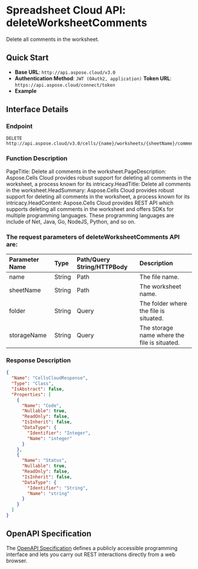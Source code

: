 # **Spreadsheet Cloud API: deleteWorksheetComments**

Delete all comments in the worksheet. 


## **Quick Start**

- **Base URL**: `http://api.aspose.cloud/v3.0`
- **Authentication Method**: `JWT (OAuth2, application)`  **Token URL**: `https://api.aspose.cloud/connect/token`
- **Example** 

## **Interface Details**

### **Endpoint** 

```
DELETE http://api.aspose.cloud/v3.0/cells/{name}/worksheets/{sheetName}/comments
```
### **Function Description**
PageTitle: Delete all comments in the worksheet.PageDescription: Aspose.Cells Cloud provides robust support for deleting all comments in the worksheet, a process known for its intricacy.HeadTitle: Delete all comments in the worksheet.HeadSummary: Aspose.Cells Cloud provides robust support for deleting all comments in the worksheet, a process known for its intricacy.HeadContent: Aspose.Cells Cloud provides REST API which supports deleting all comments in the worksheet and offers SDKs for multiple programming languages. These programming languages are include of Net, Java, Go, NodeJS, Python, and so on.

### The request parameters of **deleteWorksheetComments** API are: 

| Parameter Name | Type | Path/Query String/HTTPBody | Description | 
| :- | :- | :- |:- | 
|name|String|Path|The file name.|
|sheetName|String|Path|The worksheet name.|
|folder|String|Query|The folder where the file is situated.|
|storageName|String|Query|The storage name where the file is situated.|

### **Response Description**
```json
{
  "Name": "CellsCloudResponse",
  "Type": "Class",
  "IsAbstract": false,
  "Properties": [
    {
      "Name": "Code",
      "Nullable": true,
      "ReadOnly": false,
      "IsInherit": false,
      "DataType": {
        "Identifier": "Integer",
        "Name": "integer"
      }
    },
    {
      "Name": "Status",
      "Nullable": true,
      "ReadOnly": false,
      "IsInherit": false,
      "DataType": {
        "Identifier": "String",
        "Name": "string"
      }
    }
  ]
}
```


## OpenAPI Specification

The [OpenAPI Specification](https://reference.aspose.cloud/cells/#/WorksheetsController/DeleteWorksheetComments) defines a publicly accessible programming interface and lets you carry out REST interactions directly from a web browser.
